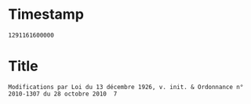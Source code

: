 # Timestamp
```
1291161600000
```

# Title
```
Modifications par Loi du 13 décembre 1926, v. init. & Ordonnance n° 2010-1307 du 28 octobre 2010  7
```